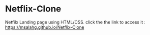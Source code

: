 # Netflix-Clone

Netfilx Landing page using HTML/CSS. click the the link to access it : https://msalahg.github.io/Netflix-Clone

